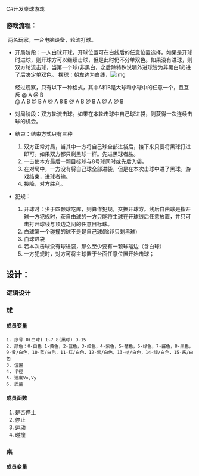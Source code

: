 C#开发桌球游戏

### 游戏流程：
​	两名玩家，一台电脑设备，轮流打球。

+ 开局阶段：一人白球开球，开球位置可在白线后的任意位置选择。如果是开球时进球，则开球方可以继续击球，但是此时仍不分单双色。如果没有进球，则双方轮流击球，当第一个球(非黑白，之后除特殊说明外进球皆为非黑白球)进了后决定单双色。
  摆球：朝左边为白线，![img](http://img.mp.itc.cn/upload/20170227/4795847588d343098838f5c90c878633_th.jpeg)

  经过观察，只有以下一种格式，其中A和B是大球和小球中的任意一个，且互斥
  @			 					A
  @			 			B	
  @		  		A			B
  @       	B			A
  @    A			8			B
  @       	A			B
  @		  		B			A
  @			 			A
  @								B

+ 对局阶段：双方轮流击球。如果在本轮击球中自己球进袋，则获得一次连续击球的机会。
+ 结束：结束方式只有三种
  1. 双方正常对局，当其中一方将自己球全部进袋后，接下来只要将黑球打进即可。如果双方都只剩黑球一样。先进黑球者胜。
  2.  一击使本方最后一颗目标球与8号球同时或先后入袋。 
  3. 在对局中，一方没有将自己球全部进袋，但是在本次击球中进了黑球。游戏结束，进球者输。
  4. 投降，对方胜利。
+ 犯规：
  1. 开球时：少于四颗球吃库，则算作犯规，交换开球方。线后自由球是指开球一方犯规时，获自由球的一方只能将主球在开球线后任意放置，并只可击打开球线与顶边之间的任意目标球。 
  2. 白球第一个碰撞的球不是是自己球(除非只剩黑球)
  3. 白球进袋
  4. 若本次击球没有球进袋，那么至少要有一颗球碰边（含白球）
  5.  一方犯规时，对方可将主球置于台面任意位置开始击球；

## 设计：

### 逻辑设计

### 球

#### 	成员变量

	1. 序号 0(白球) 1~7 8(黑球) 9~15
 	2. 颜色：0-白色 1-黄色，2-蓝色，3-红色，4-紫色，5-桔色，6-绿色，7-酱色，8-黑色，9-黄/白色，10-蓝/白色，11-红/白色，12-紫/白色，13-桔/白色，14-绿/白色，15-酱/白色 
 	3. 位置
 	4. 半径
 	5. 速度Vx,Vy
 	6. 质量

#### 	成员函数

1. 是否停止
2. 停止
3. 运动
4. 碰撞

### 桌

#### 	成员变量